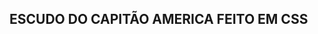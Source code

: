 ## ESCUDO DO CAPITÃO AMERICA FEITO EM CSS

<!DOCTYPE html>
<html>
	<head>
		<meta charset="utf-8">
		<title>Capitão America</title>
		<style type="text/css">
.Circle{

	border-radius: 50%;
	display: flex;
	align-items: center;
	justify-content: center;
	border: 1px solid #3c404f;

}

#Circle1{
	margin:auto;
	width:256px;
	height:256px;
	background-color: red;

}

#Circle2{
	width:206px;
	height:206px;
	background-color: white;
}

#Circle3{
	width:156px;
	height:156px;
	background-color: red;
}

#Circle4{
	width:106px;
	height:106px;
	background-color: blue;
}


#star{
	border-left: 50px solid transparent; 
	border-right: 50px solid transparent;
	border-bottom: 35px solid white;
	transform: rotate(180DEG);

}

#star:before{
	position: absolute;
	border-left: 50px solid transparent; 
	border-right: 50px solid transparent;
	border-bottom: 35px solid white;
	transform: rotate(70deg);
	content: "";
	left:-50px; 
}

#star:after{
	position: absolute;
	border-left: 50px solid transparent; 
	border-right: 50px solid transparent;
	border-bottom: 35px solid white;
	transform: rotate(-70deg);
	content: "";
	left:-48.8px; 
}
		
		</style>
	</head>

	<body>
		<div id="Circle1" class="Circle">
			<div id="Circle2" class="Circle">
				<div id="Circle3" class="Circle">
					<div id="Circle4" class="Circle">
						<div id="star">
							
						</div>
					</div>
				</div>
			</div>
		</div>

	</body>
</html>
